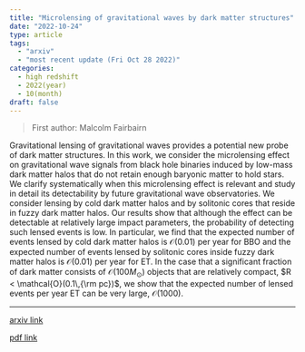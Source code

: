 ```yaml
---
title: "Microlensing of gravitational waves by dark matter structures"
date: "2022-10-24"
type: article
tags:
  - "arxiv"
  - "most recent update (Fri Oct 28 2022)"
categories:
  - high redshift
  - 2022(year)
  - 10(month)
draft: false
---
```


> First author: Malcolm Fairbairn

 Gravitational lensing of gravitational waves provides a potential new probe
of dark matter structures. In this work, we consider the microlensing effect on
gravitational wave signals from black hole binaries induced by low-mass dark
matter halos that do not retain enough baryonic matter to hold stars. We
clarify systematically when this microlensing effect is relevant and study in
detail its detectability by future gravitational wave observatories. We
consider lensing by cold dark matter halos and by solitonic cores that reside
in fuzzy dark matter halos. Our results show that although the effect can be
detectable at relatively large impact parameters, the probability of detecting
such lensed events is low. In particular, we find that the expected number of
events lensed by cold dark matter halos is $\mathcal{O}(0.01)$ per year for BBO
and the expected number of events lensed by solitonic cores inside fuzzy dark
matter halos is $\mathcal{O}(0.01)$ per year for ET. In the case that a
significant fraction of dark matter consists of $\mathcal{O}(100 M_\odot)$
objects that are relatively compact, $R < \mathcal{O}(0.1\,{\rm pc})$, we show
that the expected number of lensed events per year ET can be very large,
$\mathcal{O}(1000)$.

---
[arxiv link](http://arxiv.org/abs/2210.13436v1)

[pdf link](http://arxiv.org/pdf/2210.13436v1)
